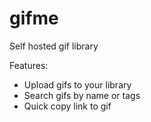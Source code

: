 # gifme

Self hosted gif library

Features:
* Upload gifs to your library
* Search gifs by name or tags
* Quick copy link to gif
